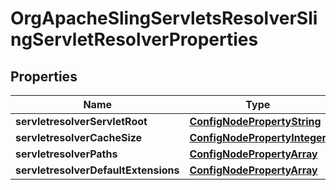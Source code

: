 

# OrgApacheSlingServletsResolverSlingServletResolverProperties

## Properties

Name | Type | Description | Notes
------------ | ------------- | ------------- | -------------
**servletresolverServletRoot** | [**ConfigNodePropertyString**](ConfigNodePropertyString.md) |  |  [optional]
**servletresolverCacheSize** | [**ConfigNodePropertyInteger**](ConfigNodePropertyInteger.md) |  |  [optional]
**servletresolverPaths** | [**ConfigNodePropertyArray**](ConfigNodePropertyArray.md) |  |  [optional]
**servletresolverDefaultExtensions** | [**ConfigNodePropertyArray**](ConfigNodePropertyArray.md) |  |  [optional]



